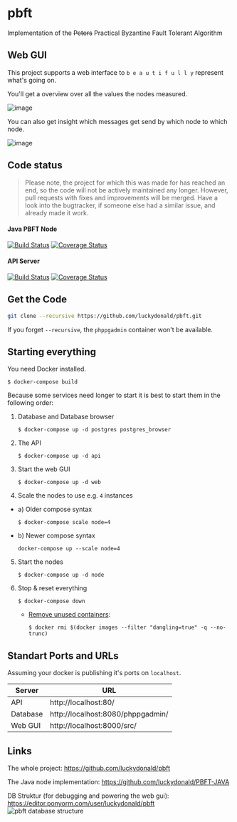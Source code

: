 # pbft
Implementation of the ~~Peters~~ Practical Byzantine Fault Tolerant Algorithm    


## Web GUI

This project supports a web interface to `b e a u t i f u l l y` represent what's going on.

You'll get a overview over all the values the nodes measured.

![image](https://user-images.githubusercontent.com/2737108/33264568-63590e78-d36e-11e7-91e3-d0b2545546ae.png)

You can also get insight which messages get send by which node to which node.

![image](https://user-images.githubusercontent.com/2737108/33264484-06f95a3e-d36e-11e7-9128-e3a2de4c37d5.png)


## Code status

> Please note, the project for which this was made for has reached an end,
> so the code will not be actively maintained any longer.
> However, pull requests with fixes and improvements will be merged.
> Have a look into the bugtracker, if someone else had a similar issue, and already made it work.

#### Java PBFT Node 
[![Build Status](https://travis-ci.org/luckydonald/PBFT-JAVA.svg?branch=master)](https://travis-ci.org/luckydonald/PBFT-JAVA) [![Coverage Status](https://coveralls.io/repos/github/luckydonald/PBFT-JAVA/badge.svg?branch=master)](https://coveralls.io/github/luckydonald/PBFT-JAVA?branch=master)

#### API Server
[![Build Status](https://travis-ci.org/luckydonald/pbft.svg?branch=master)](https://travis-ci.org/luckydonald/pbft) [![Coverage Status](https://coveralls.io/repos/github/luckydonald/pbft/badge.svg?branch=master)](https://coveralls.io/github/luckydonald/pbft?branch=master)


## Get the Code
```bash
git clone --recursive https://github.com/luckydonald/pbft.git
```
If you forget `--recursive`, the `phppgadmin` container won't be available.

## Starting everything
You need Docker installed.


```shell
$ docker-compose build
```
 
Because some services need longer to start it is best to start them in the following order:
 
1. Database and Database browser
    ```shell
    $ docker-compose up -d postgres postgres_browser
    ```

2. The API
    ```shell
    $ docker-compose up -d api 
    ```

3. Start the web GUI
    ```shell
    $ docker-compose up -d web
    ```

4. Scale the nodes to use e.g. `4` instances
  - a) Older compose syntax
      ```shell
      $ docker-compose scale node=4
      ```
  - b) Newer compose syntax
      ```shell
      docker-compose up --scale node=4
      ```

5. Start the nodes
    ```shell
    $ docker-compose up -d node
    ```
    
6. Stop & reset everything
    ```shell
    $ docker-compose down
    ```
    - [Remove unused containers](http://stackoverflow14.com/a/32723127):
        ```shell
        $ docker rmi $(docker images --filter "dangling=true" -q --no-trunc)
        ```

## Standart Ports and URLs
Assuming your docker is publishing it's ports on `localhost`.
 
| Server   | URL                               |
| -------- | --------------------------------- |
| API      | http://localhost:80/              |
| Database | http://localhost:8080/phppgadmin/ |
| Web GUI  | http://localhost:8000/src/        |


## Links
The whole project: https://github.com/luckydonald/pbft

The Java node implementation: https://github.com/luckydonald/PBFT-JAVA

DB Struktur (for debugging and powering the web gui): https://editor.ponyorm.com/user/luckydonald/pbft
![pbft database structure](https://user-images.githubusercontent.com/2737108/33264396-a8310146-d36d-11e7-8ec9-8485d5d625b5.png)
